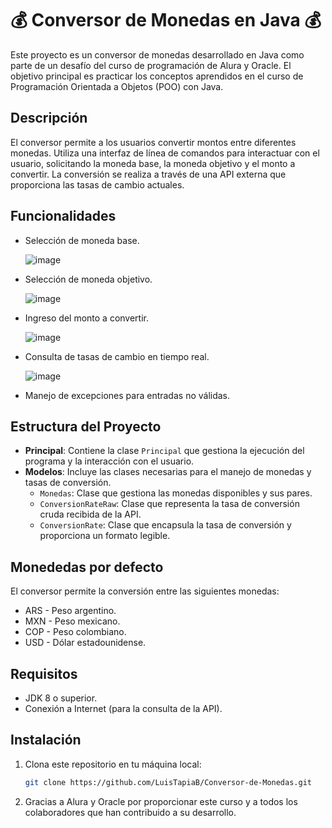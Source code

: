 # 💰 Conversor de Monedas en Java 💰

Este proyecto es un conversor de monedas desarrollado en Java como parte de un desafío del curso de programación de Alura y Oracle. El objetivo principal es practicar los conceptos aprendidos en el curso de Programación Orientada a Objetos (POO) con Java.

## Descripción

El conversor permite a los usuarios convertir montos entre diferentes monedas. Utiliza una interfaz de línea de comandos para interactuar con el usuario, solicitando la moneda base, la moneda objetivo y el monto a convertir. La conversión se realiza a través de una API externa que proporciona las tasas de cambio actuales.

## Funcionalidades

- Selección de moneda base.

  ![image](https://github.com/user-attachments/assets/6dbd27a7-ba46-41db-8377-6552a985a9fc)
- Selección de moneda objetivo.
  
  ![image](https://github.com/user-attachments/assets/7dfe1147-1f7a-413e-8294-27c4e2e3d1d4)
- Ingreso del monto a convertir.

  ![image](https://github.com/user-attachments/assets/293fb9a8-b4b3-43f6-9c03-ed9d366fad2d)
- Consulta de tasas de cambio en tiempo real.
  
  ![image](https://github.com/user-attachments/assets/95f096e1-9946-419f-9d7b-d28fd582fdd7)
- Manejo de excepciones para entradas no válidas.
 

## Estructura del Proyecto

- **Principal**: Contiene la clase `Principal` que gestiona la ejecución del programa y la interacción con el usuario.
- **Modelos**: Incluye las clases necesarias para el manejo de monedas y tasas de conversión.
  - `Monedas`: Clase que gestiona las monedas disponibles y sus pares.
  - `ConversionRateRaw`: Clase que representa la tasa de conversión cruda recibida de la API.
  - `ConversionRate`: Clase que encapsula la tasa de conversión y proporciona un formato legible.

## Monededas por defecto

El conversor permite la conversión entre las siguientes monedas:

- ARS - Peso argentino.
- MXN - Peso mexicano.
- COP - Peso colombiano.
- USD - Dólar estadounidense.

## Requisitos

- JDK 8 o superior.
- Conexión a Internet (para la consulta de la API).

## Instalación

1. Clona este repositorio en tu máquina local:
   ```bash
   git clone https://github.com/LuisTapiaB/Conversor-de-Monedas.git

2. Gracias a Alura y Oracle por proporcionar este curso y a todos los colaboradores que han contribuido a su desarrollo.
